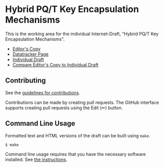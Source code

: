 # Hybrid PQ/T Key Encapsulation Mechanisms

This is the working area for the individual Internet-Draft, "Hybrid PQ/T Key Encapsulation Mechanisms".

* [Editor's Copy](https://cfrg.github.io/draft-irtf-cfrg-pq1/#go.draft-irtf-cfrg-hybrid-kems.html)
* [Datatracker Page](https://datatracker.ietf.org/doc/draft-irtf-cfrg-hybrid-kems)
* [Individual Draft](https://datatracker.ietf.org/doc/html/draft-irtf-cfrg-hybrid-kems)
* [Compare Editor's Copy to Individual Draft](https://cfrg.github.io/draft-irtf-cfrg-pq1/#go.draft-irtf-cfrg-hybrid-kems.diff)


## Contributing

See the
[guidelines for contributions](https://github.com/cfrg/draft-irtf-cfrg-pq1/blob/main/CONTRIBUTING.md).

Contributions can be made by creating pull requests.
The GitHub interface supports creating pull requests using the Edit (✏) button.


## Command Line Usage

Formatted text and HTML versions of the draft can be built using `make`.

```sh
$ make
```

Command line usage requires that you have the necessary software installed.  See
[the instructions](https://github.com/martinthomson/i-d-template/blob/main/doc/SETUP.md).

